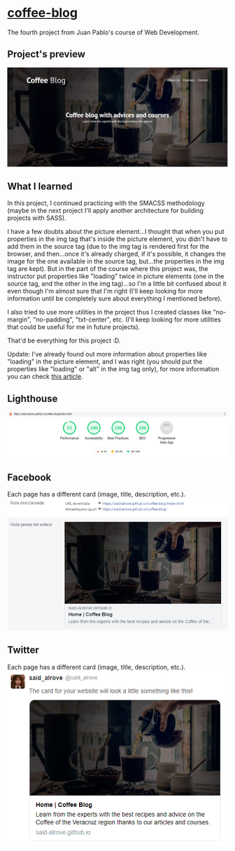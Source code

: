 # [coffee-blog](https://said-alrove.github.io/coffee-blog/)
The fourth project from Juan Pablo's course of Web Development.

## Project's preview
![](readme/screenshot.png)

## What I learned
In this project, I continued practicing with the SMACSS methodology (maybe in the next project I'll apply another architecture for building projects with SASS).

I have a few doubts about the picture element...I thought that when you put properties in the img tag that's inside the picture element, you didn't have to add them in the source tag (due to the img tag is rendered first for the browser, and then...once it's already charged, if it's possible, it changes the image for the one available in the source tag, but...the properties in the img tag are kept). But in the part of the course where this project was, the instructor put properties like "loading" twice in picture elements (one in the source tag, and the other in the img tag)...so I'm a little bit confused about it even though I'm almost sure that I'm right (I'll keep looking for more information until be completely sure about everything I mentioned before).

I also tried to use more utilities in the project thus I created classes like "no-margin", "no-padding", "txt-center", etc. (I'll keep looking for more utilities that could be useful for me in future projects).

That'd be everything for this project :D.

Update: I've already found out more information about properties like "loading" in the picture element, and I was right (you should put the properties like "loading" or "alt" in the img tag only), for more information you can check [this article](https://web.dev/browser-level-image-lazy-loading/).

## Lighthouse
![](readme/lighthouse.png)

## Facebook
Each page has a different card (image, title, description, etc.).
![](readme/facebook.png)

## Twitter
Each page has a different card (image, title, description, etc.).
![](readme/twitter.png)